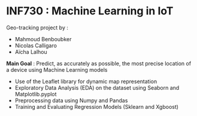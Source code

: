# INF730 : Machine Learning in IoT


Geo-tracking project by : 
* Mahmoud Benboubker  
* Nicolas Calligaro  
* Aïcha Lalhou  

**Main Goal** :  Predict, as accurately as possible, the most precise location of a device using Machine Learning models

* Use of the Leaflet library for dynamic map representation
* Exploratory Data Analysis (EDA) on the dataset using Seaborn and Matplotlib.pyplot
* Preprocessing data using Numpy and Pandas
* Training and Evaluating Regression Models (Sklearn and Xgboost)
